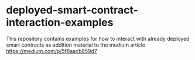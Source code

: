 # deployed-smart-contract-interaction-examples
This repository contains examples for how to interact with already deployed smart contracts as addition material to the medium article https://medium.com/p/5f8aacb859d7
